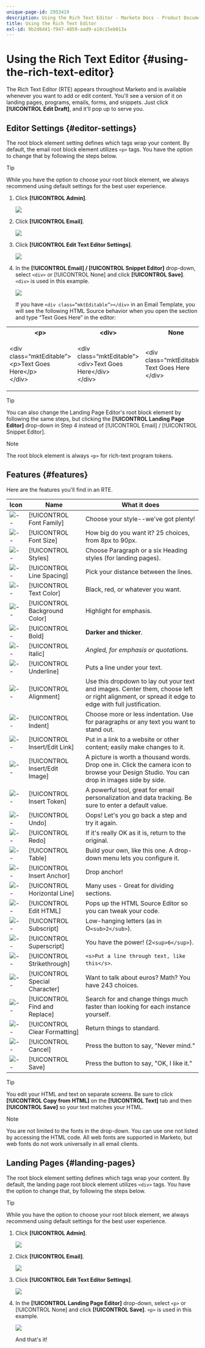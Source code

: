 ```yaml
---
unique-page-id: 2953419
description: Using the Rich Text Editor - Marketo Docs - Product Documentation
title: Using the Rich Text Editor
exl-id: 9b2d6d41-f947-4859-aad9-a10c15eb013a
---
```

# Using the Rich Text Editor {#using-the-rich-text-editor}

The Rich Text Editor (RTE) appears throughout Marketo and is available whenever you want to add or edit content. You'll see a version of it on landing pages, programs, emails, forms, and snippets. Just click **[!UICONTROL Edit Draft]**, and it'll pop up to serve you.

## Editor Settings {#editor-settings}

The root block element setting defines which tags wrap your content. By default, the email root block element utilizes `<p>` tags. You have the option to change that by following the steps below.

>[!TIP]
>
>While you have the option to choose your root block element, we always recommend using default settings for the best user experience.

1. Click **[!UICONTROL Admin]**.

   ![](assets/one.png)

1. Click **[!UICONTROL Email]**.

   ![](assets/two.png)

1. Click **[!UICONTROL Edit Text Editor Settings]**.

   ![](assets/three.png)

1. In the **[!UICONTROL Email] / [!UICONTROL Snippet Editor]** drop-down, select `<div>` or [!UICONTROL None] and click **[!UICONTROL Save]**. `<div>` is used in this example.

   ![](assets/four.png)

   If you have `<div class=“mktEditable”></div>` in an Email Template, you will see the following HTML Source behavior when you open the section and type “Text Goes Here” in the editor:

<table> 
 <tbody> 
  <tr> 
   <th>&lt;p&gt;</th> 
   <th>&lt;div&gt;</th> 
   <th>None</th> 
  </tr> 
  <tr> 
   <td><p>&lt;div class=“mktEditable”&gt;<br>&lt;p&gt;Text Goes Here&lt;/p&gt;<br>&lt;/div&gt;</p></td> 
   <td><p>&lt;div class=“mktEditable”&gt;<br>&lt;div&gt;Text Goes Here&lt;/div&gt;<br>&lt;/div&gt;</p></td> 
   <td><p>&lt;div class=“mktEditable”&gt;<br>Text Goes Here<br>&lt;/div&gt;</p></td> 
  </tr> 
 </tbody> 
</table>

   >[!TIP]
   >
   >You can also change the Landing Page Editor's root block element by following the same steps, but clicking the **[!UICONTROL Landing Page Editor]** drop-down in Step 4 instead of [!UICONTROL Email] / [!UICONTROL Snippet Editor].

   >[!NOTE]
   >
   >The root block element is always `<p>` for rich-text program tokens.

## Features {#features}

Here are the features you'll find in an RTE.

| Icon |Name |What it does |
|---|---|---|
| ![--](assets/image2015-7-9-10-3a23-3a24.png)|[!UICONTROL Font Family] |Choose your style--we've got plenty! |
| ![--](assets/image2015-7-9-10-3a22-3a11.png)|[!UICONTROL Font Size] |How big do you want it? 25 choices, from 8px to 90px. |
| ![--](assets/image2015-7-9-10-3a59-3a4.png)|[!UICONTROL Styles] |Choose Paragraph or a six Heading styles (for landing pages). |
| ![--](assets/image2015-7-9-10-3a20-3a1.png)|[!UICONTROL Line Spacing] |Pick your distance between the lines. |
| ![--](assets/image2015-7-9-10-3a25-3a52.png)|[!UICONTROL Text Color] |Black, red, or whatever you want. |
| ![--](assets/image2015-7-9-10-3a24-3a38.png)|[!UICONTROL Background Color] |Highlight for emphasis. |
| ![--](assets/image2015-7-9-10-3a28-3a4.png)|[!UICONTROL Bold] |**Darker and thicker**. |
| ![--](assets/image2015-7-9-10-3a29-3a1.png)|[!UICONTROL Italic] |*Angled, for emphasis or quotation*s. |
| ![--](assets/image2015-7-9-10-3a30-3a56.png)|[!UICONTROL Underline] |Puts a line under your text. |
| ![--](assets/image2015-7-9-10-3a31-3a57.png)|[!UICONTROL Alignment] |Use this dropdown to lay out your text and images. Center them, choose left or right alignment, or spread it edge to edge with full justification. || ![--](assets/image2015-7-9-10-3a32-3a47.png)|List |Choose bullets or numbers from the dropdown. Bullets are good with lists and numbers with steps. |
| ![--](assets/image2015-7-9-10-3a38-3a0.png)|[!UICONTROL Indent] |Choose more or less indentation. Use for paragraphs or any text you want to stand out. |
| ![--](assets/image2015-7-9-10-3a38-3a58.png)|[!UICONTROL Insert/Edit Link] |Put in a link to a website or other content; easily make changes to it. |
| ![--](assets/image2015-7-9-10-3a39-3a42.png)|[!UICONTROL Insert/Edit Image] |A picture is worth a thousand words. Drop one in. Click the camera icon to browse your Design Studio. You can drop in images side by side. |
| ![--](assets/image2015-7-9-10-3a40-3a36.png)|[!UICONTROL Insert Token] |A powerful tool, great for email personalization and data tracking. Be sure to enter a default value. |
| ![--](assets/image2015-7-9-10-3a41-3a21.png)|[!UICONTROL Undo] |Oops! Let's you go back a step and try it again. |
| ![--](assets/image2015-7-9-10-3a42-3a13.png)|[!UICONTROL Redo] |If it's really OK as it is, return to the original. |
| ![--](assets/image2015-7-9-10-3a43-3a29.png)|[!UICONTROL Table] |Build your own, like this one. A drop-down menu lets you configure it. |
| ![--](assets/image2015-7-9-10-3a45-3a1.png)|[!UICONTROL Insert Anchor] |Drop anchor! |
| ![--](assets/image2015-7-9-10-3a45-3a48.png)|[!UICONTROL Horizontal Line] |Many uses - Great for dividing sections. |
| ![--](assets/image2015-10-6-12-3a12-3a17.png)|[!UICONTROL Edit HTML] |Pops up the HTML Source Editor so you can tweak your code. |
| ![--](assets/image2015-7-9-10-3a47-3a36.png)|[!UICONTROL Subscript] |Low-hanging letters (as in O`<sub>2</sub>`). |
| ![--](assets/image2015-7-9-10-3a48-3a35.png)|[!UICONTROL Superscript] |You have the power! (2`<sup>6</sup>`). |
| ![--](assets/image2015-7-9-10-3a49-3a31.png)|[!UICONTROL Strikethrough] |`<s>Put a line through text, like this</s>`. |
| ![--](assets/image2015-7-9-10-3a50-3a11.png)|[!UICONTROL Special Character] |Want to talk about euros? Math? You have 243 choices. |
| ![--](assets/image2015-7-9-10-3a52-3a26.png)|[!UICONTROL Find and Replace] |Search for and change things much faster than looking for each instance yourself. |
| ![--](assets/image2015-7-9-10-3a53-3a37.png)|[!UICONTROL Clear Formatting] |Return things to standard. |
| ![--](assets/image2015-7-9-10-3a55-3a2.png)|[!UICONTROL Cancel] |Press the button to say, "Never mind." |
| ![--](assets/image2015-7-9-10-3a56-3a2.png)|[!UICONTROL Save] |Press the button to say, "OK, I like it." |

>[!TIP]
>
>You edit your HTML and text on separate screens. Be sure to click **[!UICONTROL Copy from HTML]** on the **[!UICONTROL Text]** tab and then **[!UICONTROL Save]** so your text matches your HTML.

>[!NOTE]
>
>You are not limited to the fonts in the drop-down. You can use one not listed by accessing the HTML code. All web fonts are supported in Marketo, but web fonts do not work universally in all email clients.

## Landing Pages {#landing-pages}

The root block element setting defines which tags wrap your content. By default, the landing page root block element utilizes `<div>` tags. You have the option to change that, by following the steps below.

>[!TIP]
>
>While you have the option to choose your root block element, we always recommend using default settings for the best user experience.

1. Click **[!UICONTROL Admin]**.

   ![](assets/one.png)

1. Click **[!UICONTROL Email]**.

   ![](assets/two.png)

1. Click **[!UICONTROL Edit Text Editor Settings]**.

   ![](assets/three.png)

1. In the **[!UICONTROL Landing Page Editor]** drop-down, select `<p>` or [!UICONTROL None] and click **[!UICONTROL Save]**. `<p>` is used in this example.

   ![](assets/five.png)

   And that's it!
